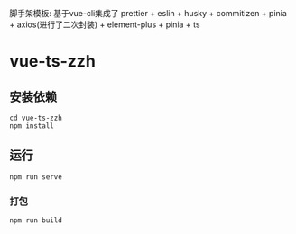 脚手架模板: 基于vue-cli集成了 prettier + eslin + husky + commitizen + pinia + axios(进行了二次封装) + element-plus + pinia + ts

# vue-ts-zzh

## 安装依赖

```
cd vue-ts-zzh
npm install
```

## 运行

```
npm run serve
```

### 打包

```
npm run build
```
